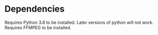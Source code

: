 # Dependencies
Requires Python 3.8 to be installed. Later versions of python will not work.
Requires FFMPEG to be installed.
